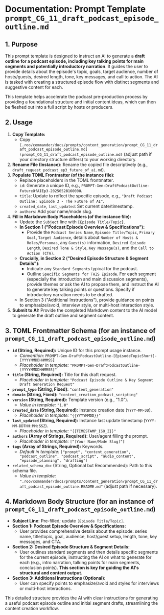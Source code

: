 # Documentation: Prompt Template `prompt_CG_11_draft_podcast_episode_outline.md`

## 1. Purpose

This prompt template is designed to instruct an AI to generate a **draft outline for a podcast episode, including key talking points for main segments and potentially introductory narration**. It guides the user to provide details about the episode's topic, goals, target audience, number of hosts/guests, desired length, tone, key messages, and call to action. The AI is tasked with creating a structured episode flow with distinct segments and suggestive content for each.

This template helps accelerate the podcast pre-production process by providing a foundational structure and initial content ideas, which can then be fleshed out into a full script by hosts or producers.

## 2. Usage

1.  **Copy Template:**
    *   Copy `[.roo/commander/docs/prompts/content_generation/prompt_CG_11_draft_podcast_episode_outline.md](prompt_CG_11_draft_podcast_episode_outline.md)` (adjust path if your directory structure differs) to your working directory.
2.  **Rename File (Instance):** Rename the copied file descriptively (e.g., `draft_request_podcast_ep3_future_of_ai.md`).
3.  **Populate TOML Frontmatter (of the instance file):**
    *   Replace placeholders in the TOML frontmatter.
    *   `id`: Generate a unique ID, e.g., `PROMPT-Gen-DraftPodcastOutline-FutureOfAIEp3-20250528160000`.
    *   `title`: Update to reflect the specific episode, e.g., `"Draft Podcast Outline: Episode 3 - The Future of AI"`.
    *   `created_date`, `last_updated`: Set current date/timestamp.
    *   `authors`: Add your name/mode slug.
4.  **Fill in Markdown Body Placeholders (of the instance file):**
    *   Update the `Subject` line with `[Episode Title/Topic]`.
    *   **In Section 1 ("Podcast Episode Overview & Specifications"):**
        *   Provide the `Podcast Series Name`, `Episode Title/Topic`, `Primary Goal`, `Target Audience`, details about `Number of Hosts & Roles/Personas`, any `Guest(s)` information, `Desired Episode Length`, `Desired Tone & Style`, `Key Message(s)`, and the `Call to Action (CTA)`.
    *   **Crucially, in Section 2 ("Desired Episode Structure & Segment Details"):**
        *   Indicate any `Standard Segments` typical for the podcast.
        *   Outline `Specific Segments for THIS Episode`. For each segment (especially the introduction and main discussion segments), provide themes or ask the AI to propose them, and instruct the AI to generate key talking points or questions. Specify if introductory narration needs to be drafted.
    *   In Section 3 ("Additional Instructions"), provide guidance on points to emphasize/avoid, interview style, or multi-host interaction style.
5.  **Submit to AI:** Provide the completed Markdown content to the AI model to generate the draft outline and segment content.

## 3. TOML Frontmatter Schema (for an instance of `prompt_CG_11_draft_podcast_episode_outline.md`)

*   **`id` (String, Required):** Unique ID for this prompt usage instance.
    *   *Convention:* `PROMPT-Gen-DraftPodcastOutline-[EpisodeTopicShort]-[YYYYMMDDHHMMSS]`
    *   *Placeholder in template:* `"PROMPT-Gen-DraftPodcastOutline-[YYYYMMDDHHMMSS]"`
*   **`title` (String, Required):** Title for this draft request.
    *   *Placeholder in template:* `"Podcast Episode Outline & Key Segment Draft Generation Request"`
*   **`prompt_type` (String, Fixed):** `"content_generation"`
*   **`domain` (String, Fixed):** `"content_creation_podcast_scripting"`
*   **`version` (String, Required):** Template version (e.g., "1.0").
    *   *Value in template:* `"1.0"`
*   **`created_date` (String, Required):** Instance creation date (`YYYY-MM-DD`).
    *   *Placeholder in template:* `"{{YYYYMMDD}}"`
*   **`last_updated` (String, Required):** Instance last update timestamp (`YYYY-MM-DDTHH:MM:SSZ`).
    *   *Placeholder in template:* `"{{TIMESTAMP_ISO_Z}}"`
*   **`authors` (Array of Strings, Required):** User/agent filling the prompt.
    *   *Placeholder in template:* `["[Your Name/Mode Slug]"]`
*   **`tags` (Array of Strings, Required):** Keywords.
    *   *Default in template:* `["prompt", "content_generation", "podcast_outline", "podcast_script", "audio_content", "episode_planning", "drafting"]`
*   `related_schema_doc` (String, Optional but Recommended): Path to this schema file.
    *   *Value in template:* `".roo/commander/docs/prompts/content_generation/prompt_CG_11_draft_podcast_episode_outline.README.md"` (adjust path if necessary).

## 4. Markdown Body Structure (for an instance of `prompt_CG_11_draft_podcast_episode_outline.md`)

*   **Subject Line:** Pre-filled; update `[Episode Title/Topic]`.
*   **Section 1: Podcast Episode Overview & Specifications:**
    *   User provides comprehensive details about the episode: series name, title/topic, goal, audience, host/guest setup, length, tone, key messages, and CTA.
*   **Section 2: Desired Episode Structure & Segment Details:**
    *   User outlines standard segments and then details specific segments for the current episode, instructing the AI on what to generate for each (e.g., intro narration, talking points for main segments, conclusion points). **This section is key for guiding the AI's structural and content output.**
*   **Section 3: Additional Instructions (Optional):**
    *   User can specify points to emphasize/avoid and styles for interviews or multi-host interactions.

This detailed structure provides the AI with clear instructions for generating a useful podcast episode outline and initial segment drafts, streamlining the content creation workflow.